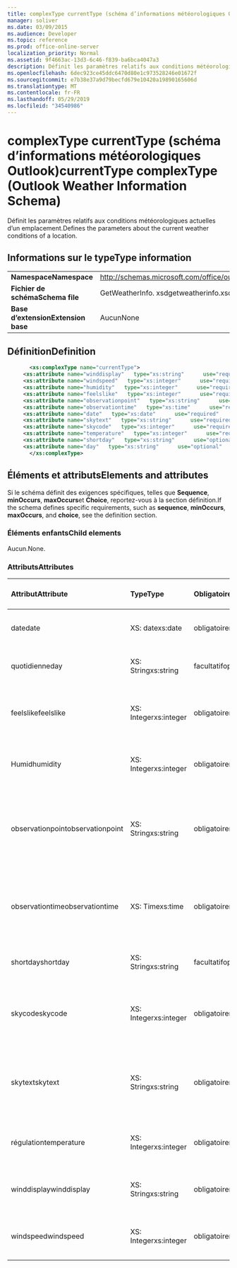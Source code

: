 ```yaml
---
title: complexType currentType (schéma d’informations météorologiques Outlook)
manager: soliver
ms.date: 03/09/2015
ms.audience: Developer
ms.topic: reference
ms.prod: office-online-server
localization_priority: Normal
ms.assetid: 9f4663ac-13d3-6c46-f839-ba6bca4047a3
description: Définit les paramètres relatifs aux conditions météorologiques actuelles d’un emplacement.
ms.openlocfilehash: 6dec923ce45ddc6470d80e1c973528246e01672f
ms.sourcegitcommit: e7b38e37a9d79becfd679e10420a19890165606d
ms.translationtype: MT
ms.contentlocale: fr-FR
ms.lasthandoff: 05/29/2019
ms.locfileid: "34540986"
---
```

# <a name="currenttype-complextype-outlook-weather-information-schema"></a><span data-ttu-id="7f26c-103">complexType currentType (schéma d’informations météorologiques Outlook)</span><span class="sxs-lookup"><span data-stu-id="7f26c-103">currentType complexType (Outlook Weather Information Schema)</span></span>

<span data-ttu-id="7f26c-104">Définit les paramètres relatifs aux conditions météorologiques actuelles d’un emplacement.</span><span class="sxs-lookup"><span data-stu-id="7f26c-104">Defines the parameters about the current weather conditions of a location.</span></span>
  
## <a name="type-information"></a><span data-ttu-id="7f26c-105">Informations sur le type</span><span class="sxs-lookup"><span data-stu-id="7f26c-105">Type information</span></span>

|||
|:-----|:-----|
|<span data-ttu-id="7f26c-106">**Namespace**</span><span class="sxs-lookup"><span data-stu-id="7f26c-106">**Namespace**</span></span> <br/> |http://schemas.microsoft.com/office/outlook/15/getweatherinfo.xsd  <br/> |
|<span data-ttu-id="7f26c-107">**Fichier de schéma**</span><span class="sxs-lookup"><span data-stu-id="7f26c-107">**Schema file**</span></span> <br/> |<span data-ttu-id="7f26c-108">GetWeatherInfo. xsd</span><span class="sxs-lookup"><span data-stu-id="7f26c-108">getweatherinfo.xsd</span></span>  <br/> |
|<span data-ttu-id="7f26c-109">**Base d’extension**</span><span class="sxs-lookup"><span data-stu-id="7f26c-109">**Extension base**</span></span> <br/> |<span data-ttu-id="7f26c-110">Aucun</span><span class="sxs-lookup"><span data-stu-id="7f26c-110">None</span></span>  <br/> |
   
## <a name="definition"></a><span data-ttu-id="7f26c-111">Définition</span><span class="sxs-lookup"><span data-stu-id="7f26c-111">Definition</span></span>

```XML
       <xs:complexType name="currentType">
     <xs:attribute name="winddisplay"   type="xs:string"      use="required"     />
     <xs:attribute name="windspeed"   type="xs:integer"      use="required"     />
     <xs:attribute name="humidity"   type="xs:integer"      use="required"     />
     <xs:attribute name="feelslike"   type="xs:integer"      use="required"     />
     <xs:attribute name="observationpoint"   type="xs:string"      use="required"     />
     <xs:attribute name="observationtime"   type="xs:time"      use="required"     />
     <xs:attribute name="date"   type="xs:date"      use="required"     />
     <xs:attribute name="skytext"   type="xs:string"      use="required"     />
     <xs:attribute name="skycode"   type="xs:integer"      use="required"     />
     <xs:attribute name="temperature"   type="xs:integer"      use="required"     />
     <xs:attribute name="shortday"   type="xs:string"      use="optional"     />
     <xs:attribute name="day"   type="xs:string"      use="optional"     />
       </xs:complexType>

```

## <a name="elements-and-attributes"></a><span data-ttu-id="7f26c-112">Éléments et attributs</span><span class="sxs-lookup"><span data-stu-id="7f26c-112">Elements and attributes</span></span>

<span data-ttu-id="7f26c-113">Si le schéma définit des exigences spécifiques, telles que **Sequence**, **minOccurs**, **maxOccurs**et **Choice**, reportez-vous à la section définition.</span><span class="sxs-lookup"><span data-stu-id="7f26c-113">If the schema defines specific requirements, such as **sequence**, **minOccurs**, **maxOccurs**, and **choice**, see the definition section.</span></span> 
  
### <a name="child-elements"></a><span data-ttu-id="7f26c-114">Éléments enfants</span><span class="sxs-lookup"><span data-stu-id="7f26c-114">Child elements</span></span>

<span data-ttu-id="7f26c-115">Aucun.</span><span class="sxs-lookup"><span data-stu-id="7f26c-115">None.</span></span>
  
### <a name="attributes"></a><span data-ttu-id="7f26c-116">Attributs</span><span class="sxs-lookup"><span data-stu-id="7f26c-116">Attributes</span></span>

|<span data-ttu-id="7f26c-117">**Attribut**</span><span class="sxs-lookup"><span data-stu-id="7f26c-117">**Attribute**</span></span>|<span data-ttu-id="7f26c-118">**Type**</span><span class="sxs-lookup"><span data-stu-id="7f26c-118">**Type**</span></span>|<span data-ttu-id="7f26c-119">**Obligatoire**</span><span class="sxs-lookup"><span data-stu-id="7f26c-119">**Required**</span></span>|<span data-ttu-id="7f26c-120">**Description**</span><span class="sxs-lookup"><span data-stu-id="7f26c-120">**Description**</span></span>|<span data-ttu-id="7f26c-121">**Valeurs possibles**</span><span class="sxs-lookup"><span data-stu-id="7f26c-121">**Possible values**</span></span>|
|:-----|:-----|:-----|:-----|:-----|
|<span data-ttu-id="7f26c-122">date</span><span class="sxs-lookup"><span data-stu-id="7f26c-122">date</span></span>  <br/> |<span data-ttu-id="7f26c-123">XS: date</span><span class="sxs-lookup"><span data-stu-id="7f26c-123">xs:date</span></span>  <br/> |<span data-ttu-id="7f26c-124">obligatoire</span><span class="sxs-lookup"><span data-stu-id="7f26c-124">required</span></span>  <br/> |<span data-ttu-id="7f26c-125">Indique la date du jour.</span><span class="sxs-lookup"><span data-stu-id="7f26c-125">Specifies today's date.</span></span>  <br/> |<span data-ttu-id="7f26c-126">Une valeur de type xs: date</span><span class="sxs-lookup"><span data-stu-id="7f26c-126">A value of the type xs:date</span></span>  <br/> |
|<span data-ttu-id="7f26c-127">quotidienne</span><span class="sxs-lookup"><span data-stu-id="7f26c-127">day</span></span>  <br/> |<span data-ttu-id="7f26c-128">XS: String</span><span class="sxs-lookup"><span data-stu-id="7f26c-128">xs:string</span></span>  <br/> |<span data-ttu-id="7f26c-129">facultatif</span><span class="sxs-lookup"><span data-stu-id="7f26c-129">optional</span></span>  <br/> |<span data-ttu-id="7f26c-130">Spécifie un jour pour la prévision.</span><span class="sxs-lookup"><span data-stu-id="7f26c-130">Specifies a day for the forecast.</span></span>  <br/> |<span data-ttu-id="7f26c-131">Une valeur du type xs: String</span><span class="sxs-lookup"><span data-stu-id="7f26c-131">A value of the type xs:string</span></span>  <br/> |
|<span data-ttu-id="7f26c-132">feelslike</span><span class="sxs-lookup"><span data-stu-id="7f26c-132">feelslike</span></span>  <br/> |<span data-ttu-id="7f26c-133">XS: Integer</span><span class="sxs-lookup"><span data-stu-id="7f26c-133">xs:integer</span></span>  <br/> |<span data-ttu-id="7f26c-134">obligatoire</span><span class="sxs-lookup"><span data-stu-id="7f26c-134">required</span></span>  <br/> |<span data-ttu-id="7f26c-135">Indique la température de la météo actuelle.</span><span class="sxs-lookup"><span data-stu-id="7f26c-135">Specifies the temperature of how the current weather feels like.</span></span>  <br/> |<span data-ttu-id="7f26c-136">Valeur de type xs: Integer</span><span class="sxs-lookup"><span data-stu-id="7f26c-136">A value of the type xs:integer</span></span>  <br/> |
|<span data-ttu-id="7f26c-137">Humid</span><span class="sxs-lookup"><span data-stu-id="7f26c-137">humidity</span></span>  <br/> |<span data-ttu-id="7f26c-138">XS: Integer</span><span class="sxs-lookup"><span data-stu-id="7f26c-138">xs:integer</span></span>  <br/> |<span data-ttu-id="7f26c-139">obligatoire</span><span class="sxs-lookup"><span data-stu-id="7f26c-139">required</span></span>  <br/> |<span data-ttu-id="7f26c-140">Indique la valeur d’humidité numérique actuelle.</span><span class="sxs-lookup"><span data-stu-id="7f26c-140">Specifies the current numerical humidity value.</span></span>  <br/> |<span data-ttu-id="7f26c-141">Valeur de type xs: Integer</span><span class="sxs-lookup"><span data-stu-id="7f26c-141">A value of the type xs:integer</span></span>  <br/> |
|<span data-ttu-id="7f26c-142">observationpoint</span><span class="sxs-lookup"><span data-stu-id="7f26c-142">observationpoint</span></span>  <br/> |<span data-ttu-id="7f26c-143">XS: String</span><span class="sxs-lookup"><span data-stu-id="7f26c-143">xs:string</span></span>  <br/> |<span data-ttu-id="7f26c-144">obligatoire</span><span class="sxs-lookup"><span data-stu-id="7f26c-144">required</span></span>  <br/> |<span data-ttu-id="7f26c-145">Spécifie l’emplacement à partir duquel les informations météorologiques actuelles sont observées.</span><span class="sxs-lookup"><span data-stu-id="7f26c-145">Specifies where the current weather information is observed from.</span></span>  <br/> |<span data-ttu-id="7f26c-146">Une valeur du type xs: String</span><span class="sxs-lookup"><span data-stu-id="7f26c-146">A value of the type xs:string</span></span>  <br/> |
|<span data-ttu-id="7f26c-147">observationtime</span><span class="sxs-lookup"><span data-stu-id="7f26c-147">observationtime</span></span>  <br/> |<span data-ttu-id="7f26c-148">XS: Time</span><span class="sxs-lookup"><span data-stu-id="7f26c-148">xs:time</span></span>  <br/> |<span data-ttu-id="7f26c-149">obligatoire</span><span class="sxs-lookup"><span data-stu-id="7f26c-149">required</span></span>  <br/> |<span data-ttu-id="7f26c-150">Indique quand les informations météorologiques actuelles sont observées à.</span><span class="sxs-lookup"><span data-stu-id="7f26c-150">Specifies when the current weather information is observed at.</span></span>  <br/> |<span data-ttu-id="7f26c-151">Une valeur du type xs: Time</span><span class="sxs-lookup"><span data-stu-id="7f26c-151">A value of the type xs:time</span></span>  <br/> |
|<span data-ttu-id="7f26c-152">shortday</span><span class="sxs-lookup"><span data-stu-id="7f26c-152">shortday</span></span>  <br/> |<span data-ttu-id="7f26c-153">XS: String</span><span class="sxs-lookup"><span data-stu-id="7f26c-153">xs:string</span></span>  <br/> |<span data-ttu-id="7f26c-154">facultatif</span><span class="sxs-lookup"><span data-stu-id="7f26c-154">optional</span></span>  <br/> |<span data-ttu-id="7f26c-155">Spécifie un jour sous forme abrégée.</span><span class="sxs-lookup"><span data-stu-id="7f26c-155">Specifies a day in abbreviated form.</span></span>  <br/> |<span data-ttu-id="7f26c-156">Une valeur du type xs: String</span><span class="sxs-lookup"><span data-stu-id="7f26c-156">A value of the type xs:string</span></span>  <br/> |
|<span data-ttu-id="7f26c-157">skycode</span><span class="sxs-lookup"><span data-stu-id="7f26c-157">skycode</span></span>  <br/> |<span data-ttu-id="7f26c-158">XS: Integer</span><span class="sxs-lookup"><span data-stu-id="7f26c-158">xs:integer</span></span>  <br/> |<span data-ttu-id="7f26c-159">obligatoire</span><span class="sxs-lookup"><span data-stu-id="7f26c-159">required</span></span>  <br/> |<span data-ttu-id="7f26c-160">Spécifie un code entier pour les conditions météorologiques actuelles.</span><span class="sxs-lookup"><span data-stu-id="7f26c-160">Specifies an integer code for the current weather conditions.</span></span>  <br/> |<span data-ttu-id="7f26c-161">Valeur de type xs: Integer</span><span class="sxs-lookup"><span data-stu-id="7f26c-161">A value of the type xs:integer</span></span>  <br/> |
|<span data-ttu-id="7f26c-162">skytext</span><span class="sxs-lookup"><span data-stu-id="7f26c-162">skytext</span></span>  <br/> |<span data-ttu-id="7f26c-163">XS: String</span><span class="sxs-lookup"><span data-stu-id="7f26c-163">xs:string</span></span>  <br/> |<span data-ttu-id="7f26c-164">obligatoire</span><span class="sxs-lookup"><span data-stu-id="7f26c-164">required</span></span>  <br/> |<span data-ttu-id="7f26c-165">Spécifie un à deux mots qui décrivent les conditions météorologiques actuelles.</span><span class="sxs-lookup"><span data-stu-id="7f26c-165">Specifies one to two words describing current weather conditions.</span></span>  <br/> |<span data-ttu-id="7f26c-166">Une valeur du type xs: String</span><span class="sxs-lookup"><span data-stu-id="7f26c-166">A value of the type xs:string</span></span>  <br/> |
|<span data-ttu-id="7f26c-167">régulation</span><span class="sxs-lookup"><span data-stu-id="7f26c-167">temperature</span></span>  <br/> |<span data-ttu-id="7f26c-168">XS: Integer</span><span class="sxs-lookup"><span data-stu-id="7f26c-168">xs:integer</span></span>  <br/> |<span data-ttu-id="7f26c-169">obligatoire</span><span class="sxs-lookup"><span data-stu-id="7f26c-169">required</span></span>  <br/> |<span data-ttu-id="7f26c-170">Indique la température actuelle de l’emplacement.</span><span class="sxs-lookup"><span data-stu-id="7f26c-170">Specifies the current temperature of the location.</span></span>  <br/> |<span data-ttu-id="7f26c-171">Valeur de type xs: Integer</span><span class="sxs-lookup"><span data-stu-id="7f26c-171">A value of the type xs:integer</span></span>  <br/> |
|<span data-ttu-id="7f26c-172">winddisplay</span><span class="sxs-lookup"><span data-stu-id="7f26c-172">winddisplay</span></span>  <br/> |<span data-ttu-id="7f26c-173">XS: String</span><span class="sxs-lookup"><span data-stu-id="7f26c-173">xs:string</span></span>  <br/> |<span data-ttu-id="7f26c-174">obligatoire</span><span class="sxs-lookup"><span data-stu-id="7f26c-174">required</span></span>  <br/> |<span data-ttu-id="7f26c-175">Chaîne qui décrit les conditions de vent actuelles.</span><span class="sxs-lookup"><span data-stu-id="7f26c-175">A string that describes the current wind conditions.</span></span>  <br/> |<span data-ttu-id="7f26c-176">Une valeur du type xs: String</span><span class="sxs-lookup"><span data-stu-id="7f26c-176">A value of the type xs:string</span></span>  <br/> |
|<span data-ttu-id="7f26c-177">windspeed</span><span class="sxs-lookup"><span data-stu-id="7f26c-177">windspeed</span></span>  <br/> |<span data-ttu-id="7f26c-178">XS: Integer</span><span class="sxs-lookup"><span data-stu-id="7f26c-178">xs:integer</span></span>  <br/> |<span data-ttu-id="7f26c-179">obligatoire</span><span class="sxs-lookup"><span data-stu-id="7f26c-179">required</span></span>  <br/> |<span data-ttu-id="7f26c-180">Spécifie la valeur numérique de la vitesse du vent.</span><span class="sxs-lookup"><span data-stu-id="7f26c-180">Specifies the current numerical wind speed value.</span></span>  <br/> |<span data-ttu-id="7f26c-181">Valeur de type xs: Integer</span><span class="sxs-lookup"><span data-stu-id="7f26c-181">A value of the type xs:integer</span></span>  <br/> |
   

